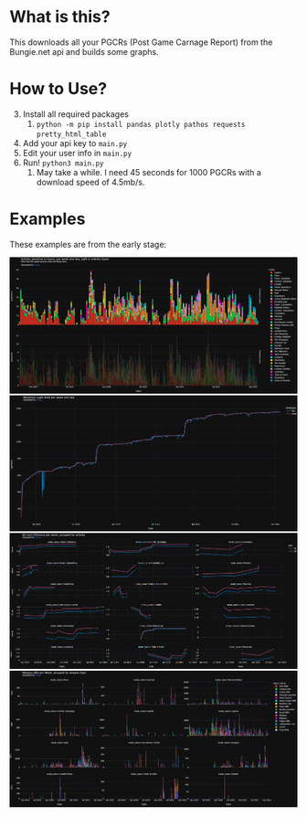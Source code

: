 # What is this?
This downloads all your PGCRs (Post Game Carnage Report) from the Bungie.net api and builds some graphs.

# How to Use?
3) Install all required packages
   1) `python -m pip install pandas plotly pathos requests pretty_html_table`
4) Add your api key to `main.py`
5) Edit your user info in `main.py`
6) Run! `python3 main.py`
   1) May take a while. I need 45 seconds for 1000 PGCRs with a download speed of 4.5mb/s.


# Examples
These examples are from the early stage:

![img_4.png](examples/img_4.png)
![img_1.png](examples/img_1.png)
![img_2.png](examples/img_2.png)
![img_3.png](examples/img_3.png)
